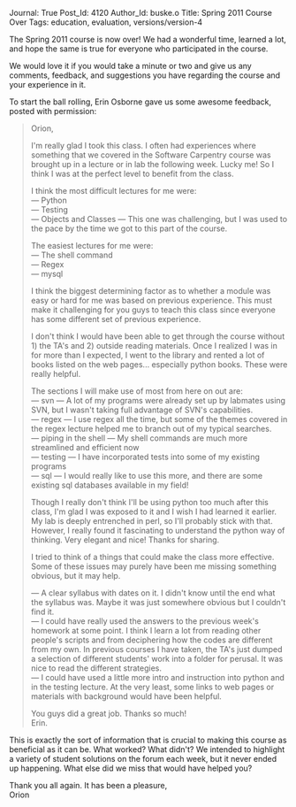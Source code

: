 Journal: True
Post_Id: 4120
Author_Id: buske.o
Title: Spring 2011 Course Over
Tags: education, evaluation, versions/version-4

<p>The Spring 2011 course is now over! We had a wonderful time, learned a lot, and hope the same is true for everyone who participated in the course.</p>
<p>We would love it if you would take a minute or two and give us any comments, feedback, and suggestions you have regarding the course and your experience in it.</p>
<p>To start the ball rolling, Erin Osborne gave us some awesome feedback, posted with permission:</p>
<blockquote><p>
Orion,</p>
<p>I'm really glad I took this class.  I often had experiences where something that we covered in the Software Carpentry course was brought up in a lecture or in lab the following week.  Lucky me!  So I think I was at the perfect level to benefit from the class.</p>
<p>  I think the most difficult lectures for me were:<br />
  &mdash; Python<br />
  &mdash; Testing<br />
  &mdash; Objects and Classes &mdash; This one was challenging, but I was used to the pace by the time we got to this part of the course.</p>
<p>  The easiest lectures for me were:<br />
  &mdash; The shell command<br />
  &mdash; Regex<br />
  &mdash; mysql</p>
<p>  I think the biggest determining factor as to whether a module was easy or hard for me was based on previous experience.  This must make it challenging for you guys to teach this class since everyone has some different set of previous experience.  </p>
<p>  I don't think I would have been able to get through the course without 1) the TA's and 2) outside reading materials.  Once I realized I was in for more than I expected, I went to the library and rented a lot of books listed on the web pages... especially python books.  These were really helpful.</p>
<p>  The sections I will make use of most from here on out are:<br />
&mdash; svn &mdash; A lot of my programs were already set up by labmates using SVN, but I wasn't taking full advantage of SVN's capabilities.<br />
&mdash; regex &mdash; I use regex all the time, but some of the themes covered in the regex lecture helped me to branch out of my typical searches.<br />
&mdash; piping in the shell &mdash; My shell commands are much more streamlined and efficient now<br />
&mdash; testing &mdash; I have incorporated tests into some of my existing programs<br />
&mdash; sql &mdash; I would really like to use this more, and there are some existing sql databases available in my field!</p>
<p>  Though I really don't think I'll be using python too much after this class, I'm glad I was exposed to it and I wish I had learned it earlier.  My lab is deeply entrenched in perl, so I'll probably stick with that.  However, I really found it fascinating to understand the python way of thinking.  Very elegant and nice!  Thanks for sharing.</p>
<p>  I tried to think of a things that could make the class more effective.  Some of these issues may purely have been me missing something obvious, but it may help.</p>
<p>  &mdash; A clear syllabus with dates on it.  I didn't know until the end what the syllabus was.  Maybe it was just somewhere obvious but I couldn't find it.<br />
  &mdash; I could have really used the answers to the previous week's homework at some point.  I think I learn a lot from reading other people's scripts and from deciphering how the codes are different from my own.  In previous courses I have taken, the TA's just dumped a selection of different students' work into a folder for perusal.  It was nice to read the different strategies.<br />
  &mdash; I could have used a little more intro and instruction into python and in the testing lecture.  At the very least, some links to web pages or materials with background would have been helpful.</p>
<p>You guys did a great job.  Thanks so much!<br />
Erin.
</p></blockquote>
<p>This is exactly the sort of information that is crucial to making this course as beneficial as it can be. What worked? What didn't? We intended to highlight a variety of student solutions on the forum each week, but it never ended up happening. What else did we miss that would have helped you?</p>
<p>Thank you all again. It has been a pleasure,<br />
Orion</p>
